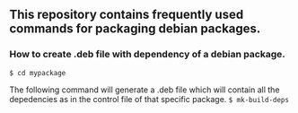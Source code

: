 ## This repository contains frequently used commands for packaging debian packages.

### How to create .deb file with dependency of a debian package.
`$ cd mypackage`

The following command will generate a .deb file which will contain all the depedencies as in the control file of that specific package.
`$ mk-build-deps`
